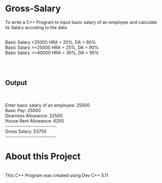 # Gross-Salary

To write a C++ Program to input basic salary of an employee and calculate its Salary accoding to the data

<br>
Basic Salary <25000 HRA = 20%, DA = 80% <br>
Basic Salary >=25000 HRA = 25%, DA = 90% <br>
Basic Salary >=40000 HRA = 30%, DA = 95% <br>

<br><br>

<h2>Output</h2>
<br><br>
Enter basic salary of an employee: 25000<br>
                        Basic Pay: 25000<br>
               Dearness Allowance: 22500<br>
             House Rent Allowance: 6250<br>
                     --------------------------<br>
                     Gross Salary: 53750<br>
                     --------------------------<br>

# About this Project
<br>
This C++ Program was created using Dev C++ 5.11
